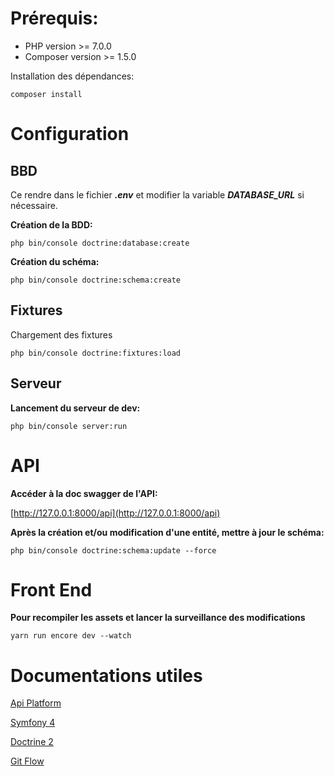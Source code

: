 # **Prérequis**:

- PHP version >= 7.0.0
- Composer version >= 1.5.0

Installation des dépendances:

`composer install`

# **Configuration**

## BBD

Ce rendre dans le fichier ***.env*** et modifier la variable ***DATABASE_URL*** si nécessaire.

**Création de la BDD:** 

`php bin/console doctrine:database:create`


**Création du schéma:** 

`php bin/console doctrine:schema:create`

## Fixtures

Chargement des fixtures

`php bin/console doctrine:fixtures:load`

## Serveur

**Lancement du serveur de dev:**

`php bin/console server:run`

# API

**Accéder à la doc swagger de l'API:**

[http://127.0.0.1:8000/api](http://127.0.0.1:8000/api)

**Après la création et/ou modification d'une entité, mettre à jour le schéma:**

`php bin/console doctrine:schema:update --force`

# Front End

**Pour recompiler les assets et lancer la surveillance des modifications**

`yarn run encore dev --watch`

# Documentations utiles

[Api Platform](https://api-platform.com/) 

[Symfony 4](https://symfony.com/4)

[Doctrine 2](https://www.doctrine-project.org/projects/doctrine-orm/en/2.6/index.html)

[Git Flow](https://danielkummer.github.io/git-flow-cheatsheet/)